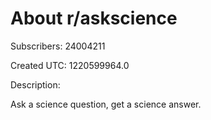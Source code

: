 # About r/askscience

Subscribers: 24004211

Created UTC: 1220599964.0

Description:

Ask a science question, get a science answer.

